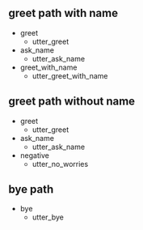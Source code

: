 ## greet path with name
* greet
	- utter_greet
* ask_name
	- utter_ask_name
* greet_with_name
	- utter_greet_with_name

## greet path without name
* greet
	- utter_greet
* ask_name
	- utter_ask_name
* negative
	- utter_no_worries

## bye path
* bye
	- utter_bye
